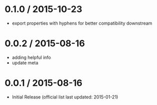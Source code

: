 
0.1.0 / 2015-10-23
==================

  * export properties with hyphens for better compatibility downstream

0.0.2 / 2015-08-16
==================

  * adding helpful info
  * update meta

0.0.1 / 2015-08-16
==================

 * Initial Release (official list last updated: 2015-01-21)
